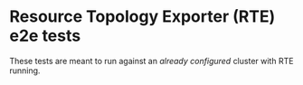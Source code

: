 # Resource Topology Exporter (RTE) e2e tests

These tests are meant to run against an *already configured* cluster with RTE running.
